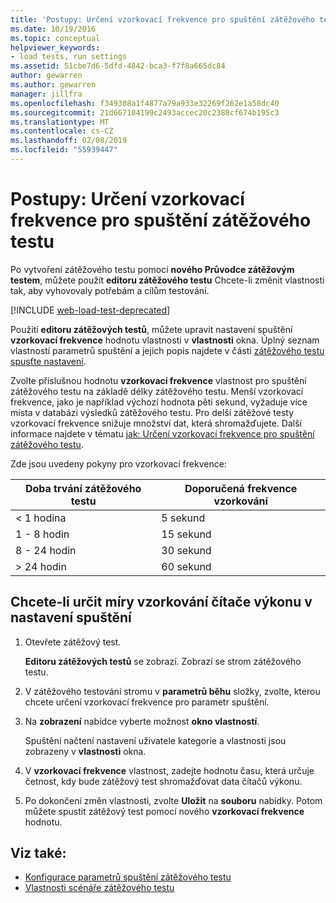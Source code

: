 ```yaml
---
title: 'Postupy: Určení vzorkovací frekvence pro spuštění zátěžového testu'
ms.date: 10/19/2016
ms.topic: conceptual
helpviewer_keywords:
- load tests, run settings
ms.assetid: 51cbe7d6-5dfd-4842-bca3-f7f8a665dc84
author: gewarren
ms.author: gewarren
manager: jillfra
ms.openlocfilehash: f349308a1f4877a79a933e32269f262e1a58dc40
ms.sourcegitcommit: 21d667104199c2493accec20c2388cf674b195c3
ms.translationtype: MT
ms.contentlocale: cs-CZ
ms.lasthandoff: 02/08/2019
ms.locfileid: "55939447"
---
```

# <a name="how-to-specify-the-sample-rate-for-a-load-test-run-setting"></a>Postupy: Určení vzorkovací frekvence pro spuštění zátěžového testu

Po vytvoření zátěžového testu pomocí **nového Průvodce zátěžovým testem**, můžete použít **editoru zátěžového testu** Chcete-li změnit vlastnosti tak, aby vyhovovaly potřebám a cílům testování.

[!INCLUDE [web-load-test-deprecated](includes/web-load-test-deprecated.md)]

Použití **editoru zátěžových testů**, můžete upravit nastavení spuštění **vzorkovací frekvence** hodnotu vlastnosti v **vlastnosti** okna. Úplný seznam vlastností parametrů spuštění a jejich popis najdete v části [zátěžového testu spusťte nastavení](../test/load-test-run-settings-properties.md).

Zvolte příslušnou hodnotu **vzorkovací frekvence** vlastnost pro spuštění zátěžového testu na základě délky zátěžového testu. Menší vzorkovací frekvence, jako je například výchozí hodnota pěti sekund, vyžaduje více místa v databázi výsledků zátěžového testu. Pro delší zátěžové testy vzorkovací frekvence snižuje množství dat, která shromažďujete. Další informace najdete v tématu [jak: Určení vzorkovací frekvence pro spuštění zátěžového testu](../test/how-to-specify-the-sample-rate-for-a-load-test.md).

Zde jsou uvedeny pokyny pro vzorkovací frekvence:

|Doba trvání zátěžového testu|Doporučená frekvence vzorkování|
|-|-----------------------------|
|\< 1 hodina|5 sekund|
|1 - 8 hodin|15 sekund|
|8 - 24 hodin|30 sekund|
|> 24 hodin|60 sekund|

## <a name="to-specify-performance-counter-sampling-rate-in-a-run-setting"></a>Chcete-li určit míry vzorkování čítače výkonu v nastavení spuštění

1.  Otevřete zátěžový test.

     **Editoru zátěžových testů** se zobrazí. Zobrazí se strom zátěžového testu.

2.  V zátěžového testování stromu v **parametrů běhu** složky, zvolte, kterou chcete určení vzorkovací frekvence pro parametr spuštění.

3.  Na **zobrazení** nabídce vyberte možnost **okno vlastností**.

     Spuštění načtení nastavení uživatele kategorie a vlastnosti jsou zobrazeny v **vlastnosti** okna.

4.  V **vzorkovací frekvence** vlastnost, zadejte hodnotu času, která určuje četnost, kdy bude zátěžový test shromažďovat data čítačů výkonu.

5.  Po dokončení změn vlastnosti, zvolte **Uložit** na **souboru** nabídky. Potom můžete spustit zátěžový test pomocí nového **vzorkovací frekvence** hodnotu.

## <a name="see-also"></a>Viz také:

- [Konfigurace parametrů spuštění zátěžového testu](../test/configure-load-test-run-settings.md)
- [Vlastnosti scénáře zátěžového testu](../test/load-test-scenario-properties.md)